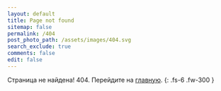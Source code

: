 ```yaml
---
layout: default
title: Page not found
sitemap: false
permalink: /404
post_photo_path: /assets/images/404.svg
search_exclude: true
comments: false
edit: false
---
```


Страница не найдена! 404. Перейдите на [главную](/wiki).
{: .fs-6 .fw-300 }

